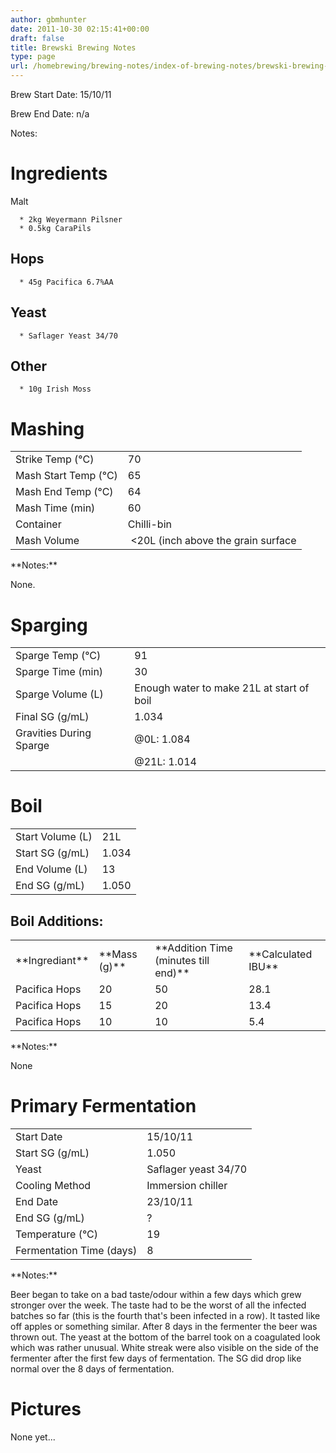```yaml
---
author: gbmhunter
date: 2011-10-30 02:15:41+00:00
draft: false
title: Brewski Brewing Notes
type: page
url: /homebrewing/brewing-notes/index-of-brewing-notes/brewski-brewing-notes
---
```


Brew Start Date: 15/10/11




Brew End Date: n/a

Notes:


# Ingredients


Malt



	  * 2kg Weyermann Pilsner
	  * 0.5kg CaraPils



## Hops





	  * 45g Pacifica 6.7%AA



## Yeast








	  * Saflager Yeast 34/70






## Other





	  * 10g Irish Moss



# Mashing








<table style="width: 600px;" border="0" >
<tbody >
<tr >

<td >Strike Temp (°C)
</td>

<td >70
</td>
</tr>
<tr >

<td >Mash Start Temp (°C)
</td>

<td >65
</td>
</tr>
<tr >

<td >Mash End Temp (°C)
</td>

<td >64
</td>
</tr>
<tr >

<td >Mash Time (min)
</td>

<td >60
</td>
</tr>
<tr >

<td >Container
</td>

<td >Chilli-bin
</td>
</tr>
<tr >

<td >Mash Volume
</td>

<td > <20L (inch above the grain surface
</td>
</tr>
</tbody>
</table>
**Notes:**

None.


# Sparging


<table border="0" >
<tbody >
<tr >

<td >Sparge Temp (°C)
</td>

<td >91
</td>
</tr>
<tr >

<td >Sparge Time (min)
</td>

<td >30
</td>
</tr>
<tr >

<td >Sparge Volume (L)
</td>

<td >Enough water to make 21L at start of boil
</td>
</tr>
<tr >

<td >Final SG (g/mL)
</td>

<td >1.034
</td>
</tr>
<tr >

<td >Gravities During Sparge
</td>

<td >@0L: 1.084
</td>
</tr>
<tr >

<td >
</td>

<td >@21L: 1.014
</td>
</tr>
</tbody>
</table>


# Boil


<table border="0" >
<tbody >
<tr >

<td >Start Volume (L)
</td>

<td >21L
</td>
</tr>
<tr >

<td >Start SG (g/mL)
</td>

<td >1.034
</td>
</tr>
<tr >

<td >End Volume (L)
</td>

<td >13
</td>
</tr>
<tr >

<td >End SG (g/mL)
</td>

<td >1.050
</td>
</tr>
</tbody>
</table>


## Boil Additions:


<table border="0" >
<tbody >
<tr >

<td >**Ingrediant**
</td>

<td >**Mass (g)**
</td>

<td >**Addition Time (minutes till end)**
</td>

<td >**Calculated IBU**
</td>
</tr>
<tr >

<td >Pacifica Hops
</td>

<td >20
</td>

<td >50
</td>

<td >28.1
</td>
</tr>
<tr >

<td >Pacifica Hops
</td>

<td >15
</td>

<td >20
</td>

<td >13.4
</td>
</tr>
<tr >

<td >Pacifica Hops
</td>

<td >10
</td>

<td >10
</td>

<td >5.4
</td>
</tr>
</tbody>
</table>
**Notes:**

None


# Primary Fermentation


<table border="0" >
<tbody >
<tr >

<td >Start Date
</td>

<td >15/10/11
</td>
</tr>
<tr >

<td >Start SG (g/mL)
</td>

<td >1.050
</td>
</tr>
<tr >

<td >Yeast
</td>

<td >Saflager yeast 34/70
</td>
</tr>
<tr >

<td >Cooling Method
</td>

<td >Immersion chiller
</td>
</tr>
<tr >

<td >End Date
</td>

<td >23/10/11
</td>
</tr>
<tr >

<td >End SG (g/mL)
</td>

<td >?
</td>
</tr>
<tr >

<td >Temperature (°C)
</td>

<td >19
</td>
</tr>
<tr >

<td >Fermentation Time (days)
</td>

<td >8
</td>
</tr>
</tbody>
</table>
**Notes:**

Beer began to take on a bad taste/odour within a few days which grew stronger over the week. The taste had to be the worst of all the infected batches so far (this is the fourth that's been infected in a row). It tasted like off apples or something similar. After 8 days in the fermenter the beer was thrown out. The yeast at the bottom of the barrel took on a coagulated look which was rather unusual. White streak were also visible on the side of the fermenter after the first few days of fermentation. The SG did drop like normal over the 8 days of fermentation.


# Pictures


None yet...



